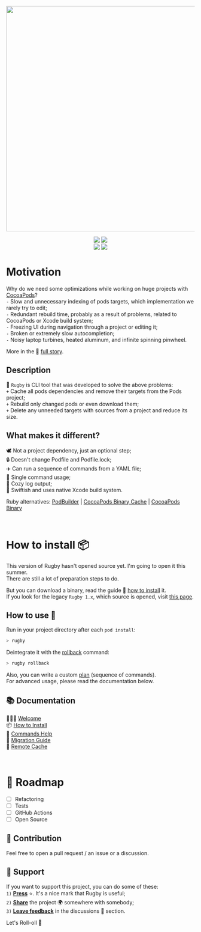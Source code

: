 <p align="center">
  <img src="https://user-images.githubusercontent.com/64660122/230763146-d467dafb-252c-46ce-93d6-f2309e5aabc8.gif" width=600>
</p>

<p align="center">
  <a href="https://swiftpackageindex.com/swiftyfinch/Rugby"><img src="https://img.shields.io/endpoint?label=Platform&url=https%3A%2F%2Fswiftpackageindex.com%2Fapi%2Fpackages%2Fswiftyfinch%2FRugby%2Fbadge%3Ftype%3Dplatforms" /></a>
  <a href="https://swiftpackageindex.com/swiftyfinch/Rugby"><img src="https://img.shields.io/endpoint?color=orange&label=Swift&logo=swift&logoColor=white&url=https%3A%2F%2Fswiftpackageindex.com%2Fapi%2Fpackages%2Fswiftyfinch%2FRugby%2Fbadge%3Ftype%3Dswift-versions" /></a>
  <br>
  <img src="https://img.shields.io/badge/Press_★_to_pay_respects-44494E?logo=github&logoColor=white" />
  <a href="https://twitter.com/swiftyfinch"><img src="https://img.shields.io/badge/SwiftyFinch-blue?logo=twitter&logoColor=white" /></a>
</p>

# Motivation

Why do we need some optimizations while working on huge projects with [CocoaPods](https://cocoapods.org)?\
`-` Slow and unnecessary indexing of pods targets, which implementation we rarely try to edit;\
`-` Redundant rebuild time, probably as a result of problems, related to CocoaPods or Xcode build system;\
`-` Freezing UI during navigation through a project or editing it;\
`-` Broken or extremely slow autocompletion;\
`-` Noisy laptop turbines, heated aluminum, and infinite spinning pinwheel.

More in the 📖 [full story](https://swiftyfinch.github.io/en/2021-03-09-rugby-story/).

## Description

🏈 `Rugby` is CLI tool that was developed to solve the above problems:\
`+` Cache all pods dependencies and remove their targets from the Pods project;\
`+` Rebuild only changed pods or even download them;\
`+` Delete any unneeded targets with sources from a project and reduce its size.

## What makes it different?

🕊 Not a project dependency, just an optional step;\
🔒 Doesn't change Podfile and Podfile.lock;\
✈️ Can run a sequence of commands from a YAML file;\
👶 Single command usage;\
🧣 Cozy log output;\
🚀 Swiftish and uses native Xcode build system.

Ruby alternatives: [PodBuilder](https://github.com/Subito-it/PodBuilder) | [CocoaPods Binary Cache](https://github.com/grab/cocoapods-binary-cache) | [CocoaPods Binary](https://github.com/leavez/cocoapods-binary)

<br>

# How to install 📦

This version of Rugby hasn't opened source yet. I'm going to open it this summer.\
There are still a lot of preparation steps to do.

But you can download a binary, read the guide 🦮 [how to install](docs/how-to-install.md) it.\
If you look for the legacy `Rugby 1.x`, which source is opened, visit [this page](https://github.com/swiftyfinch/Rugby/tree/1.23.0#how-to-install-).

## How to use 🏈

Run in your project directory after each `pod install`:
```sh
> rugby
```

Deintegrate it with the [rollback](docs/commands-help/rollback.md) command:
```sh
> rugby rollback
```

Also, you can write a custom [plan](docs/commands-help/plan.md) (sequence of commands).\
For advanced usage, please read the documentation below.

## 📚 Documentation

🙋🏼‍♀️ [Welcome](docs/welcome.md)\
📦 [How to Install](docs/how-to-install.md)\
📖 [Commands Help](docs/commands-help/README.md)\
🚏 [Migration Guide](docs/migration-guide.md)\
🐳 [Remote Cache](docs/remote-cache.md)

<br>

# 🎯 Roadmap

- [ ] Refactoring
- [ ] Tests
- [ ] GitHub Actions
- [ ] Open Source

## 🤝 Contribution

Feel free to open a pull request / an issue or a discussion.

## 📮 Support

If you want to support this project, you can do some of these:\
`1)` <ins><b>Press</b></ins> ⭐️. It's a nice mark that Rugby is useful;\
`2)` <ins><b>Share</b></ins> the project 🌍 somewhere with somebody;\
`3)` <ins><b>Leave feedback</b></ins> in the discussions 💬 section.

Let's Roll-oll 🏈
